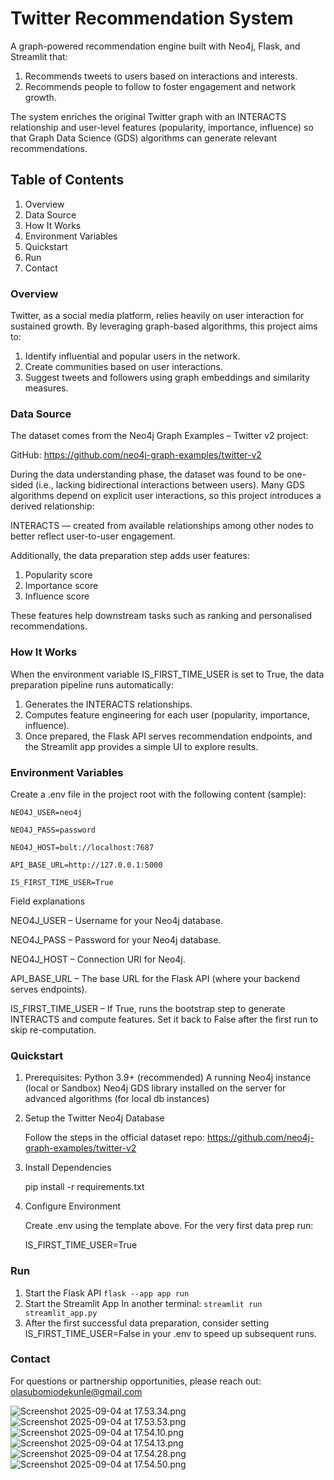 
# Twitter Recommendation System

A graph-powered recommendation engine built with Neo4j, Flask, and Streamlit that:

1. Recommends tweets to users based on interactions and interests.
2. Recommends people to follow to foster engagement and network growth.

The system enriches the original Twitter graph with an INTERACTS relationship and user-level features (popularity, importance, influence) so that Graph Data Science (GDS) algorithms can generate relevant recommendations.


## Table of Contents

1. Overview
2. Data Source
3. How It Works
4. Environment Variables
5. Quickstart
6. Run
7. Contact



### Overview

Twitter, as a social media platform, relies heavily on user interaction for sustained growth. By leveraging graph-based algorithms, this project aims to:

1. Identify influential and popular users in the network.
2. Create communities based on user interactions.
3. Suggest tweets and followers using graph embeddings and similarity measures.

### Data Source

The dataset comes from the Neo4j Graph Examples – Twitter v2 project:


GitHub: https://github.com/neo4j-graph-examples/twitter-v2

During the data understanding phase, the dataset was found to be one-sided (i.e., lacking bidirectional interactions between users). Many GDS algorithms depend on explicit user interactions, so this project introduces a derived relationship:

INTERACTS — created from available relationships among other nodes to better reflect user-to-user engagement.

Additionally, the data preparation step adds user features:

1. Popularity score
2. Importance score
3. Influence score

These features help downstream tasks such as ranking and personalised recommendations.

### How It Works

When the environment variable IS_FIRST_TIME_USER is set to True, the data preparation pipeline runs automatically:

1. Generates the INTERACTS relationships.
2. Computes feature engineering for each user (popularity, importance, influence).
3. Once prepared, the Flask API serves recommendation endpoints, and the Streamlit app provides a simple UI to explore results.

### Environment Variables

Create a .env file in the project root with the following content (sample):


    NEO4J_USER=neo4j 
    
    NEO4J_PASS=password
    
    NEO4J_HOST=bolt://localhost:7687
    
    API_BASE_URL=http://127.0.0.1:5000
    
    IS_FIRST_TIME_USER=True

Field explanations

NEO4J_USER – Username for your Neo4j database.

NEO4J_PASS – Password for your Neo4j database.

NEO4J_HOST – Connection URI for Neo4j.

API_BASE_URL – The base URL for the Flask API (where your backend serves endpoints).

IS_FIRST_TIME_USER – If True, runs the bootstrap step to generate INTERACTS and compute features. Set it back to False after the first run to skip re-computation.


### Quickstart

1) Prerequisites:
   Python 3.9+ (recommended)
   A running Neo4j instance (local or Sandbox)
   Neo4j GDS library installed on the server for advanced algorithms (for local db instances)

2) Setup the Twitter Neo4j Database

    Follow the steps in the official dataset repo:
    https://github.com/neo4j-graph-examples/twitter-v2

3) Install Dependencies

    pip install -r requirements.txt 

4) Configure Environment

    Create .env using the template above. For the very first data prep run:

    IS_FIRST_TIME_USER=True 

###  Run
    
1. Start the Flask API `flask --app app run`
2. Start the Streamlit App In another terminal: `streamlit run streamlit_app.py` 
3. After the first successful data preparation, consider setting IS_FIRST_TIME_USER=False in your .env to speed up subsequent runs.

### Contact

For questions or partnership opportunities, please reach out:  [olasubomiodekunle@gmail.com]()

![Screenshot 2025-09-04 at 17.53.34.png](neo4j_demo_images/Screenshot%202025-09-04%20at%2017.53.34.png)
![Screenshot 2025-09-04 at 17.53.53.png](neo4j_demo_images/Screenshot%202025-09-04%20at%2017.53.53.png)
![Screenshot 2025-09-04 at 17.54.10.png](neo4j_demo_images/Screenshot%202025-09-04%20at%2017.54.10.png)
![Screenshot 2025-09-04 at 17.54.13.png](neo4j_demo_images/Screenshot%202025-09-04%20at%2017.54.13.png)
![Screenshot 2025-09-04 at 17.54.28.png](neo4j_demo_images/Screenshot%202025-09-04%20at%2017.54.28.png)
![Screenshot 2025-09-04 at 17.54.50.png](neo4j_demo_images/Screenshot%202025-09-04%20at%2017.54.50.png)